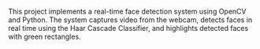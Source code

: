 This project implements a real-time face detection system using OpenCV and Python. The system captures video from the webcam, detects faces in real time using the Haar Cascade Classifier, and highlights detected faces with green rectangles.
